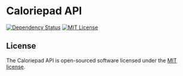 # Caloriepad API

[![Dependency Status](https://gemnasium.com/badges/github.com/shimomo/caloriepad-api.svg)](https://gemnasium.com/github.com/shimomo/caloriepad-api)
[![MIT License](http://img.shields.io/badge/license-MIT-brightgreen.svg?style=flat)](LICENSE)

## License
The Caloriepad API is open-sourced software licensed under the [MIT license](LICENSE).
